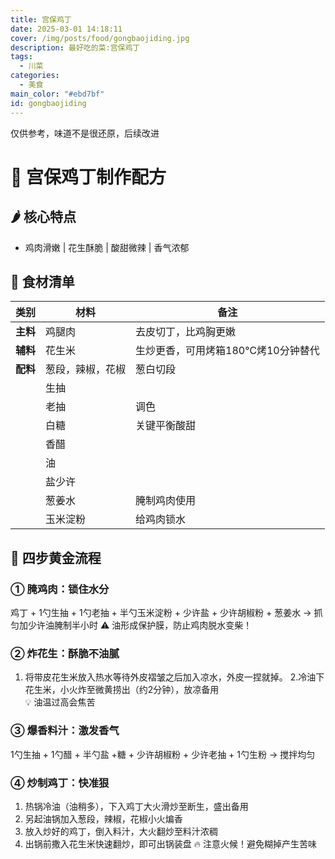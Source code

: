 ```yaml
---
title: 宫保鸡丁
date: 2025-03-01 14:18:11
cover: /img/posts/food/gongbaojiding.jpg
description: 最好吃的菜:宫保鸡丁
tags:
  - 川菜
categories:
  - 美食
main_color: "#ebd7bf"
id: gongbaojiding
---
```

仅供参考，味道不是很还原，后续改进
# 🍗 宫保鸡丁制作配方

## 🌶️ 核心特点
- 鸡肉滑嫩 | 花生酥脆 | 酸甜微辣 | 香气浓郁

## 🌟 食材清单

| 类别       | 材料                | 备注                          |
|------------|---------------------|-------------------------------|
| ​**主料**​ |鸡腿肉|去皮切丁，比鸡胸更嫩 |
| ​**辅料**​ |花生米|生炒更香，可用烤箱180℃烤10分钟替代 |
| ​**配料**​ | 葱段，辣椒，花椒 | 葱白切段|
|              | 生抽   |              |
|              | 老抽   | 调色         |
|              | 白糖   | 关键平衡酸甜 |
|              | 香醋   |              |
|              | 油     |              |
|              | 盐少许 |              |
|              | 葱姜水 | 腌制鸡肉使用 |
|              | 玉米淀粉 | 给鸡肉锁水 |
## 🔪 四步黄金流程

### ① 腌鸡肉：锁住水分  
鸡丁 + 1勺生抽 + 1勺老抽 + 半勺玉米淀粉 + 少许盐 + 少许胡椒粉 + 葱姜水 → 抓匀加少许油腌制半小时
⚠️ 油形成保护膜，防止鸡肉脱水变柴！

### ② 炸花生：酥脆不油腻  
1. 将带皮花生米放入热水等待外皮褶皱之后加入凉水，外皮一捏就掉。
2.冷油下花生米，小火炸至微黄捞出（约2分钟），放凉备用  
💡 油温过高会焦苦

### ③ 爆香料汁：激发香气 
1勺生抽 + 1勺醋 + 半勺盐 +糖 + 少许胡椒粉 + 少许老抽 + 1勺生粉 → 搅拌均匀

### ④ 炒制鸡丁：快准狠  
1. 热锅冷油（油稍多），下入鸡丁大火滑炒至断生，盛出备用
2. 另起油锅加入葱段，辣椒，花椒小火煸香  
3. 放入炒好的鸡丁，倒入料汁，大火翻炒至料汁浓稠 
4. 出锅前撒入花生米快速翻炒，即可出锅装盘
🔥 注意火候！避免糊掉产生苦味

